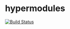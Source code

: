 # hypermodules

[![Build Status](https://travis-ci.org/hypermodules/hypermodul.es.svg?branch=master)](https://travis-ci.org/hypermodules/hypermodul.es)

